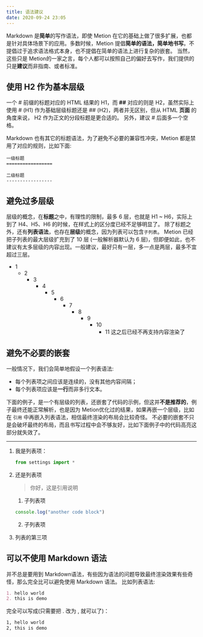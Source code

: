 ```yaml
---
title: 语法建议
date: 2020-09-24 23:05
---
```

Markdown 是**简单**的写作语法，即使 Metion 在它的基础上做了很多扩展，也都是针对具体场景下的应用。多数时候，Metion 提倡**简单的语法，简单地书写**。不提倡过于追求语法格式本身，也不提倡在简单的语法上进行复杂的嵌套。
当然，这些只是 Metion的一家之言，每个人都可以按照自己的偏好去写作，我们提供的只是**建议**而非指南、或者标准。

## 使用 H2 作为基本层级
一个 # 前缀的标题对应的 HTML 结果的 H1，而 **##** 对应的则是 H2，虽然实际上使用 # (H1) 作为基础层级标题还是 ## (H2)，两者并无区别，但从 HTML **页面** 的角度来说， H2 作为正文的分段标题是更合适的。
另外，建议 # 后面多一个空格。

Markdown 也有其它的标题语法，为了避免不必要的兼容性冲突，Metion 都是禁用了对应的规则，比如下面:
```
一级标题
=================

二级标题
-----------------
```

## 避免过多层级
层级的概念，在**标题**之中，有理性的限制，最多 6 层，也就是 H1 ~ H6，实际上到了 H4、H5、H6 的时候，在样式上的区分度已经不足够明显了。
除了标题之外，还有**列表语法**，也存在**层级**的概念，因为列表可以包含`子列表`。 Metion 已经把子列表的最大层级扩充到了 10 层 (一般解析器默认为 6 层)，但即便如此，也不建议有太多层级的内容出现。一般建议，最好只有一层，多一点是两层，最多不宜超过三层。

- 1
    - 2
        - 3
            - 4
                - 5
                    - 6
                        - 7
                            - 8
                                - 9
                                    - 10
                                        - 11 这之后已经不再支持内容渲染了

## 避免不必要的嵌套
一般情况下，我们会简单地假设一个列表语法:
- 每个列表项之间应该是连续的，没有其他内容间隔；
- 每个列表项应该是**一行**而非多行文本。

下面的例子，是一个有层级的列表，还嵌套了代码的示例，但这并**不是推荐的**，例子最终还能正常解析，也是因为 Metion优化过的结果，如果再嵌一个层级，比如在 `引用` 中再嵌入列表语法，相信最终渲染的布局会比较奇怪。
不必要的嵌套不只是会破坏最终的布局，而且书写过程中会不够友好，比如下面例子中的代码高亮这部分就失效了。

- - - - - - - - - - - - 

1. 我是列表项：
    ```python
    from settings import *
     ```
2. 还是列表项
    > 你好，这是引用说明
    1.  子列表项
    ```js
    console.log("another code block")
     ```
    2. 子列表项

3. 列表的第三项

## 可以不使用 Markdown 语法
并不总是要用到 Markdown语法，有些因为语法的问题导致最终渲染效果有些奇怪，那么完全比可以避免使用 Markdown 语法。
比如列表语法:
```markdown 
1. hello world
2. this is demo
```
完全可以写成(只需要把 . 改为 ,  就可以了)：
```markdown 
1, hello world
2, this is demo
```
